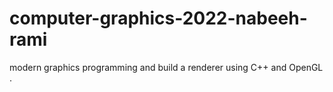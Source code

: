 # computer-graphics-2022-nabeeh-rami
modern graphics programming and build a renderer using C++ and OpenGL .
